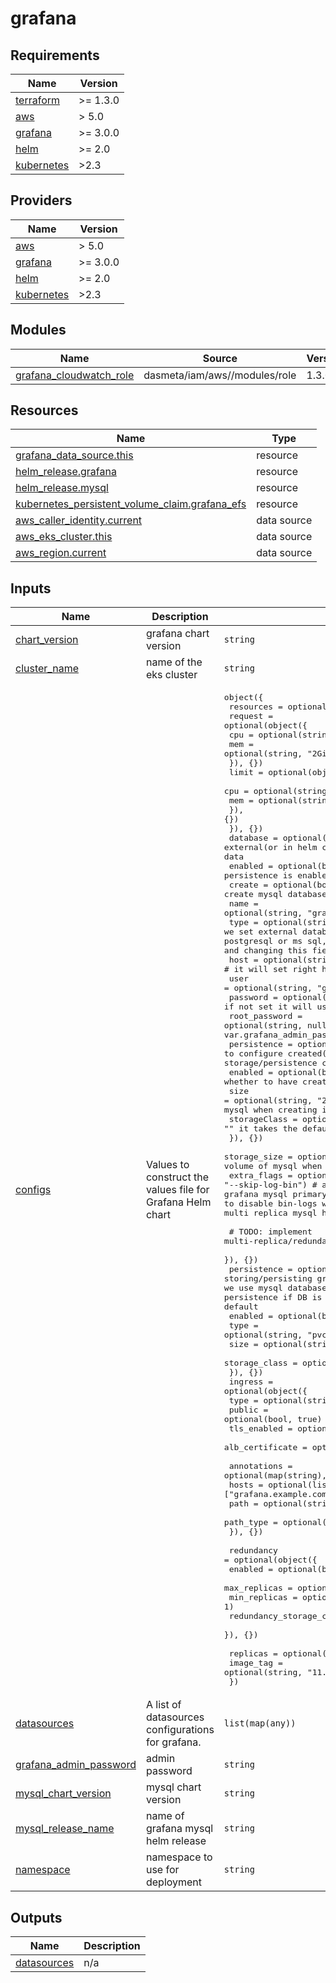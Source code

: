 # grafana

<!-- BEGINNING OF PRE-COMMIT-TERRAFORM DOCS HOOK -->
## Requirements

| Name | Version |
|------|---------|
| <a name="requirement_terraform"></a> [terraform](#requirement\_terraform) | >= 1.3.0 |
| <a name="requirement_aws"></a> [aws](#requirement\_aws) | > 5.0 |
| <a name="requirement_grafana"></a> [grafana](#requirement\_grafana) | >= 3.0.0 |
| <a name="requirement_helm"></a> [helm](#requirement\_helm) | >= 2.0 |
| <a name="requirement_kubernetes"></a> [kubernetes](#requirement\_kubernetes) | >2.3 |

## Providers

| Name | Version |
|------|---------|
| <a name="provider_aws"></a> [aws](#provider\_aws) | > 5.0 |
| <a name="provider_grafana"></a> [grafana](#provider\_grafana) | >= 3.0.0 |
| <a name="provider_helm"></a> [helm](#provider\_helm) | >= 2.0 |
| <a name="provider_kubernetes"></a> [kubernetes](#provider\_kubernetes) | >2.3 |

## Modules

| Name | Source | Version |
|------|--------|---------|
| <a name="module_grafana_cloudwatch_role"></a> [grafana\_cloudwatch\_role](#module\_grafana\_cloudwatch\_role) | dasmeta/iam/aws//modules/role | 1.3.0 |

## Resources

| Name | Type |
|------|------|
| [grafana_data_source.this](https://registry.terraform.io/providers/grafana/grafana/latest/docs/resources/data_source) | resource |
| [helm_release.grafana](https://registry.terraform.io/providers/hashicorp/helm/latest/docs/resources/release) | resource |
| [helm_release.mysql](https://registry.terraform.io/providers/hashicorp/helm/latest/docs/resources/release) | resource |
| [kubernetes_persistent_volume_claim.grafana_efs](https://registry.terraform.io/providers/hashicorp/kubernetes/latest/docs/resources/persistent_volume_claim) | resource |
| [aws_caller_identity.current](https://registry.terraform.io/providers/hashicorp/aws/latest/docs/data-sources/caller_identity) | data source |
| [aws_eks_cluster.this](https://registry.terraform.io/providers/hashicorp/aws/latest/docs/data-sources/eks_cluster) | data source |
| [aws_region.current](https://registry.terraform.io/providers/hashicorp/aws/latest/docs/data-sources/region) | data source |

## Inputs

| Name | Description | Type | Default | Required |
|------|-------------|------|---------|:--------:|
| <a name="input_chart_version"></a> [chart\_version](#input\_chart\_version) | grafana chart version | `string` | `"9.2.9"` | no |
| <a name="input_cluster_name"></a> [cluster\_name](#input\_cluster\_name) | name of the eks cluster | `string` | n/a | yes |
| <a name="input_configs"></a> [configs](#input\_configs) | Values to construct the values file for Grafana Helm chart | <pre>object({<br/>    resources = optional(object({<br/>      request = optional(object({<br/>        cpu = optional(string, "1")<br/>        mem = optional(string, "2Gi")<br/>      }), {})<br/>      limit = optional(object({<br/>        cpu = optional(string, "2")<br/>        mem = optional(string, "3Gi")<br/>      }), {})<br/>    }), {})<br/>    database = optional(object({           # configure external(or in helm created) database base storing/persisting grafana data<br/>      enabled       = optional(bool, true) # whether database based persistence is enabled<br/>      create        = optional(bool, true) # whether to create mysql databases or use already existing database<br/>      name          = optional(string, "grafana")<br/>      type          = optional(string, "mysql") # when we set external database we can set any sql compatible one like postgresql or ms sql, but when we create database it supports only mysql and changing this field do not affect<br/>      host          = optional(string, null)    # it will set right host for grafana mysql in case create=true<br/>      user          = optional(string, "grafana")<br/>      password      = optional(string, null)    # if not set it will use var.grafana_admin_password<br/>      root_password = optional(string, null)    # if not set it will use var.grafana_admin_password<br/>      persistence = optional(object({           # allows to configure created(when database.create=true) mysql databases storage/persistence configs<br/>        enabled      = optional(bool, true)     # whether to have created in k8s mysql database with persistence<br/>        size         = optional(string, "20Gi") # the size of primary persistent volume of mysql when creating it<br/>        storageClass = optional(string, "")     # if set "" it takes the default storage class of k8s<br/>      }), {})<br/>      storage_size = optional(string, "20Gi")           # the size of primary persistent volume of mysql when creating it<br/>      extra_flags  = optional(string, "--skip-log-bin") # allows to set extra flags(whitespace separated) on grafana mysql primary instance, we have by default skip-log-bin flag set to disable bin-logs which overload mysql disc and/but we do not use multi replica mysql here<br/><br/>      # TODO: implement multi-replica/redundant grafana mysql database creation possibility<br/>    }), {})<br/>    persistence = optional(object({ # configure pvc base storing/persisting grafana data(it uses sqlite DB in this mode), NOTE: we use mysql database for data storage by default and no need to enable persistence if DB is set, so that we have persistence disable here by default<br/>      enabled       = optional(bool, false)<br/>      type          = optional(string, "pvc")<br/>      size          = optional(string, "20Gi")<br/>      storage_class = optional(string, "gp2")<br/>    }), {})<br/>    ingress = optional(object({<br/>      type            = optional(string, "alb")<br/>      public          = optional(bool, true)<br/>      tls_enabled     = optional(bool, true)<br/>      alb_certificate = optional(string, "")<br/><br/>      annotations = optional(map(string), {})<br/>      hosts       = optional(list(string), ["grafana.example.com"])<br/>      path        = optional(string, "/")<br/>      path_type   = optional(string, "Prefix")<br/>    }), {})<br/><br/>    redundancy = optional(object({<br/>      enabled                  = optional(bool, false)<br/>      max_replicas             = optional(number, 4)<br/>      min_replicas             = optional(number, 1)<br/>      redundancy_storage_class = optional(string, "efs-sc-root")<br/>    }), {})<br/><br/>    replicas  = optional(number, 1)<br/>    image_tag = optional(string, "11.4.2")<br/>  })</pre> | `{}` | no |
| <a name="input_datasources"></a> [datasources](#input\_datasources) | A list of datasources configurations for grafana. | `list(map(any))` | `[]` | no |
| <a name="input_grafana_admin_password"></a> [grafana\_admin\_password](#input\_grafana\_admin\_password) | admin password | `string` | `""` | no |
| <a name="input_mysql_chart_version"></a> [mysql\_chart\_version](#input\_mysql\_chart\_version) | mysql chart version | `string` | `"13.0.2"` | no |
| <a name="input_mysql_release_name"></a> [mysql\_release\_name](#input\_mysql\_release\_name) | name of grafana mysql helm release | `string` | `"grafana-mysql"` | no |
| <a name="input_namespace"></a> [namespace](#input\_namespace) | namespace to use for deployment | `string` | `"monitoring"` | no |

## Outputs

| Name | Description |
|------|-------------|
| <a name="output_datasources"></a> [datasources](#output\_datasources) | n/a |
<!-- END OF PRE-COMMIT-TERRAFORM DOCS HOOK -->
